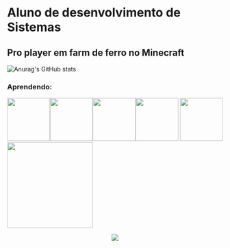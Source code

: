 # <strong>Aluno de desenvolvimento de Sistemas</strong>
## <strong>Pro player em  farm de ferro no Minecraft</strong>
![Anurag's GitHub stats](https://github-readme-stats.vercel.app/api?username=Matheus&show_icons=true&theme=transparent)

### Aprendendo:
 <img height="100px" src="https://cdn.jsdelivr.net/gh/devicons/devicon/icons/csharp/csharp-original.svg" /><img height="100px" src="https://cdn.jsdelivr.net/gh/devicons/devicon/icons/css3/css3-original-wordmark.svg" /><img height="100px" src="https://cdn.jsdelivr.net/gh/devicons/devicon/icons/android/android-plain.svg" /><img height="100px" src="https://cdn.jsdelivr.net/gh/devicons/devicon/icons/github/github-original.svg" /> <img height="100px" src="https://cdn.jsdelivr.net/gh/devicons/devicon/icons/html5/html5-original.svg" /> <img height="200px" src="https://cdn.jsdelivr.net/gh/devicons/devicon/icons/visualstudio/visualstudio-plain-wordmark.svg" />
<p align="center">
  <a href="https://github.com/wervlad">
    <img src="https://komarev.com/ghpvc/?username=wervlad&color=blue&style=flat)" />
  </a>
</p>
